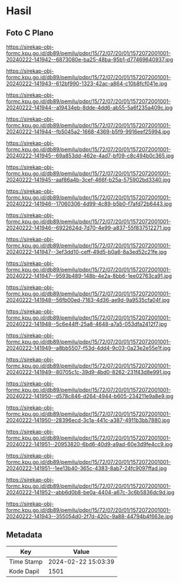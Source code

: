 # Hasil

## Foto C Plano

https://sirekap-obj-formc.kpu.go.id/db89/pemilu/pdpr/15/72/07/20/01/1572072001001-20240222-141942--6873080e-ba25-48ba-95b1-d77469640937.jpg

https://sirekap-obj-formc.kpu.go.id/db89/pemilu/pdpr/15/72/07/20/01/1572072001001-20240222-141943--612bf990-1323-42ac-a864-c10b8fcf041e.jpg

https://sirekap-obj-formc.kpu.go.id/db89/pemilu/pdpr/15/72/07/20/01/1572072001001-20240222-141944--a19434eb-8dde-4dd6-ab55-5a6f235a409c.jpg

https://sirekap-obj-formc.kpu.go.id/db89/pemilu/pdpr/15/72/07/20/01/1572072001001-20240222-141944--fb5045a2-1668-4369-b5f9-9916eef25994.jpg

https://sirekap-obj-formc.kpu.go.id/db89/pemilu/pdpr/15/72/07/20/01/1572072001001-20240222-141945--69a853dd-462e-4ad7-bf09-c8c494b0c365.jpg

https://sirekap-obj-formc.kpu.go.id/db89/pemilu/pdpr/15/72/07/20/01/1572072001001-20240222-141945--aaf86a4b-3cef-466f-b25a-575902bd3340.jpg

https://sirekap-obj-formc.kpu.go.id/db89/pemilu/pdpr/15/72/07/20/01/1572072001001-20240222-141946--17060306-4d99-4c89-b5b0-f7afd72b6443.jpg

https://sirekap-obj-formc.kpu.go.id/db89/pemilu/pdpr/15/72/07/20/01/1572072001001-20240222-141946--6922624d-7d70-4e99-a837-55f837512271.jpg

https://sirekap-obj-formc.kpu.go.id/db89/pemilu/pdpr/15/72/07/20/01/1572072001001-20240222-141947--3ef3dd10-ceff-49d5-b0a6-8a3ed52c21fe.jpg

https://sirekap-obj-formc.kpu.go.id/db89/pemilu/pdpr/15/72/07/20/01/1572072001001-20240222-141947--9593b489-148b-4e2a-8bb6-1ee02763ca91.jpg

https://sirekap-obj-formc.kpu.go.id/db89/pemilu/pdpr/15/72/07/20/01/1572072001001-20240222-141948--56fb00ed-7163-4d36-ae9d-9a9535cfa04f.jpg

https://sirekap-obj-formc.kpu.go.id/db89/pemilu/pdpr/15/72/07/20/01/1572072001001-20240222-141948--5c6e44ff-25a8-4648-a7a5-053dfa2412f7.jpg

https://sirekap-obj-formc.kpu.go.id/db89/pemilu/pdpr/15/72/07/20/01/1572072001001-20240222-141949--a8bb5507-f53d-4dd4-9c03-0a23e2e55e1f.jpg

https://sirekap-obj-formc.kpu.go.id/db89/pemilu/pdpr/15/72/07/20/01/1572072001001-20240222-141949--80705c1c-39d9-4bd0-8262-231f43d8e991.jpg

https://sirekap-obj-formc.kpu.go.id/db89/pemilu/pdpr/15/72/07/20/01/1572072001001-20240222-141950--d578c846-d264-4944-b605-234211e9a8e9.jpg

https://sirekap-obj-formc.kpu.go.id/db89/pemilu/pdpr/15/72/07/20/01/1572072001001-20240222-141950--28396ecd-3c1a-441c-a387-4911b3bb7880.jpg

https://sirekap-obj-formc.kpu.go.id/db89/pemilu/pdpr/15/72/07/20/01/1572072001001-20240222-141951--20953820-6bd6-40d9-a9ad-60e3d9fe4cc9.jpg

https://sirekap-obj-formc.kpu.go.id/db89/pemilu/pdpr/15/72/07/20/01/1572072001001-20240222-141951--1ee13b40-365c-4383-8ab7-24fc9097ffad.jpg

https://sirekap-obj-formc.kpu.go.id/db89/pemilu/pdpr/15/72/07/20/01/1572072001001-20240222-141952--abb6d0b8-be0a-4404-a67c-3c6b5836dc9d.jpg

https://sirekap-obj-formc.kpu.go.id/db89/pemilu/pdpr/15/72/07/20/01/1572072001001-20240222-141943--355054d0-2f7d-420c-9a88-44794b4f663e.jpg


## Metadata

| Key        | Value               |
| ---------- | ------------------- |
| Time Stamp | 2024-02-22 15:03:39 |
| Kode Dapil | 1501                |



